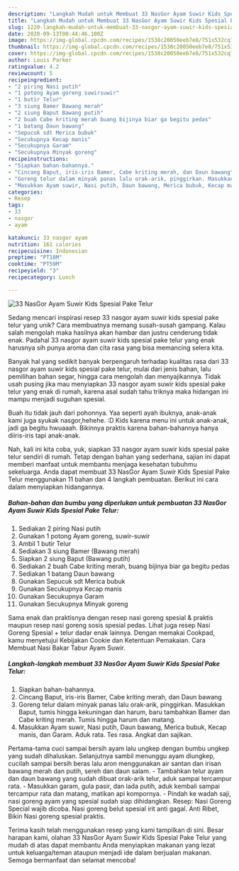 ```yaml
---
description: "Langkah Mudah untuk Membuat 33 NasGor Ayam Suwir Kids Spesial Pake Telur yang Lezat Sekali"
title: "Langkah Mudah untuk Membuat 33 NasGor Ayam Suwir Kids Spesial Pake Telur yang Lezat Sekali"
slug: 1220-langkah-mudah-untuk-membuat-33-nasgor-ayam-suwir-kids-spesial-pake-telur-yang-lezat-sekali
date: 2020-09-13T00:44:46.100Z
image: https://img-global.cpcdn.com/recipes/1538c20050eeb7e8/751x532cq70/33-nasgor-ayam-suwir-kids-spesial-pake-telur-foto-resep-utama.jpg
thumbnail: https://img-global.cpcdn.com/recipes/1538c20050eeb7e8/751x532cq70/33-nasgor-ayam-suwir-kids-spesial-pake-telur-foto-resep-utama.jpg
cover: https://img-global.cpcdn.com/recipes/1538c20050eeb7e8/751x532cq70/33-nasgor-ayam-suwir-kids-spesial-pake-telur-foto-resep-utama.jpg
author: Louis Parker
ratingvalue: 4.2
reviewcount: 5
recipeingredient:
- "2 piring Nasi putih"
- "1 potong Ayam goreng suwirsuwir"
- "1 butir Telur"
- "3 siung Bamer Bawang merah"
- "2 siung Baput Bawang putih"
- "2 buah Cabe kriting merah buang bijinya biar ga begitu pedas"
- "1 batang Daun bawang"
- "Sepucuk sdt Merica bubuk"
- "Secukupnya Kecap manis"
- "Secukupnya Garam"
- "Secukupnya Minyak goreng"
recipeinstructions:
- "Siapkan bahan-bahannya."
- "Cincang Baput, iris-iris Bamer, Cabe kriting merah, dan Daun bawang"
- "Goreng telur dalam minyak panas lalu orak-arik, pinggirkan. Masukkan Baput, tumis hingga kekuningan dan harum, baru tambahkan Bamer dan Cabe kriting merah. Tumis hingga harum dan matang."
- "Masukkan Ayam suwir, Nasi putih, Daun bawang, Merica bubuk, Kecap manis, dan Garam. Aduk rata. Tes rasa. Angkat dan sajikan."
categories:
- Resep
tags:
- 33
- nasgor
- ayam

katakunci: 33 nasgor ayam 
nutrition: 161 calories
recipecuisine: Indonesian
preptime: "PT18M"
cooktime: "PT59M"
recipeyield: "3"
recipecategory: Lunch

---
```



![33 NasGor Ayam Suwir Kids Spesial Pake Telur](https://img-global.cpcdn.com/recipes/1538c20050eeb7e8/751x532cq70/33-nasgor-ayam-suwir-kids-spesial-pake-telur-foto-resep-utama.jpg)

Sedang mencari inspirasi resep 33 nasgor ayam suwir kids spesial pake telur yang unik? Cara membuatnya memang susah-susah gampang. Kalau salah mengolah maka hasilnya akan hambar dan justru cenderung tidak enak. Padahal 33 nasgor ayam suwir kids spesial pake telur yang enak harusnya sih punya aroma dan cita rasa yang bisa memancing selera kita.

Banyak hal yang sedikit banyak berpengaruh terhadap kualitas rasa dari 33 nasgor ayam suwir kids spesial pake telur, mulai dari jenis bahan, lalu pemilihan bahan segar, hingga cara mengolah dan menyajikannya. Tidak usah pusing jika mau menyiapkan 33 nasgor ayam suwir kids spesial pake telur yang enak di rumah, karena asal sudah tahu triknya maka hidangan ini mampu menjadi suguhan spesial.

Buah itu tidak jauh dari pohonnya. Yaa seperti ayah ibuknya, anak-anak kami juga syukak nasgor,hehehe. :D Kids karena menu ini untuk anak-anak, jadi ga begitu hwuaaah. Bikinnya praktis karena bahan-bahannya hanya diiris-iris tapi anak-anak.


Nah, kali ini kita coba, yuk, siapkan 33 nasgor ayam suwir kids spesial pake telur sendiri di rumah. Tetap dengan bahan yang sederhana, sajian ini dapat memberi manfaat untuk membantu menjaga kesehatan tubuhmu sekeluarga. Anda dapat membuat 33 NasGor Ayam Suwir Kids Spesial Pake Telur menggunakan 11 bahan dan 4 langkah pembuatan. Berikut ini cara dalam menyiapkan hidangannya.

<!--inarticleads1-->

##### Bahan-bahan dan bumbu yang diperlukan untuk pembuatan 33 NasGor Ayam Suwir Kids Spesial Pake Telur:

1. Sediakan 2 piring Nasi putih
1. Gunakan 1 potong Ayam goreng, suwir-suwir
1. Ambil 1 butir Telur
1. Sediakan 3 siung Bamer (Bawang merah)
1. Siapkan 2 siung Baput (Bawang putih)
1. Sediakan 2 buah Cabe kriting merah, buang bijinya biar ga begitu pedas
1. Sediakan 1 batang Daun bawang
1. Gunakan Sepucuk sdt Merica bubuk
1. Gunakan Secukupnya Kecap manis
1. Gunakan Secukupnya Garam
1. Gunakan Secukupnya Minyak goreng


Sama enak dan praktisnya dengan resep nasi goreng spesial &amp; praktis maupun resep nasi goreng sosis spesial pedas. Lihat juga resep Nasi Goreng Spesial + telur dadar enak lainnya. Dengan memakai Cookpad, kamu menyetujui Kebijakan Cookie dan Ketentuan Pemakaian. Cara Membuat Nasi Bakar Tabur Ayam Suwir. 

<!--inarticleads2-->

##### Langkah-langkah membuat 33 NasGor Ayam Suwir Kids Spesial Pake Telur:

1. Siapkan bahan-bahannya.
1. Cincang Baput, iris-iris Bamer, Cabe kriting merah, dan Daun bawang
1. Goreng telur dalam minyak panas lalu orak-arik, pinggirkan. Masukkan Baput, tumis hingga kekuningan dan harum, baru tambahkan Bamer dan Cabe kriting merah. Tumis hingga harum dan matang.
1. Masukkan Ayam suwir, Nasi putih, Daun bawang, Merica bubuk, Kecap manis, dan Garam. Aduk rata. Tes rasa. Angkat dan sajikan.


Pertama-tama cuci sampai bersih ayam lalu ungkep dengan bumbu ungkep yang sudah dihaluskan. Selanjutnya sambil menunggu ayam diungkep, cucilah sampai bersih beras lalu aron menggunakan air santan dan irisan bawang merah dan putih, sereh dan daun salam. - Tambahkan telur ayam dan daun bawang yang sudah dibuat orak-arik telur, aduk sampai tercampur rata. - Masukkan garam, gula pasir, dan lada putih, aduk kembali sampai tercampur rata dan matang, matikan api kompornya. - Pindah ke wadah saji, nasi goreng ayam yang spesial sudah siap dihidangkan. Resep: Nasi Goreng Special wajib dicoba. Nasi goreng belut spesial irit anti gagal. Anti Ribet, Bikin Nasi goreng spesial praktis. 

Terima kasih telah menggunakan resep yang kami tampilkan di sini. Besar harapan kami, olahan 33 NasGor Ayam Suwir Kids Spesial Pake Telur yang mudah di atas dapat membantu Anda menyiapkan makanan yang lezat untuk keluarga/teman ataupun menjadi ide dalam berjualan makanan. Semoga bermanfaat dan selamat mencoba!
